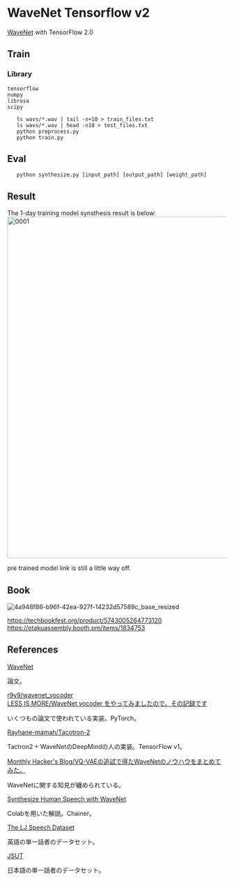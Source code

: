 # WaveNet Tensorflow v2

[WaveNet](https://arxiv.org/abs/1609.03499) with TensorFlow 2.0

## Train

### Library

```
tensorflow
numpy
librosa
scipy
```


```bash=
   ls wavs/*.wav | tail -n+10 > train_files.txt
   ls wavs/*.wav | head -n10 > test_files.txt
   python preprocess.py
   python train.py
```

## Eval

```bash=
   python synthesize.py [input_path] [output_path] [weight_path]
```

## Result

The 1-day training model synsthesis result is below:
<img width="782" alt="0001" src="https://user-images.githubusercontent.com/33972190/76222682-45758900-625e-11ea-843a-c9957e44ee57.png">

pre trained model link is still a little way off.

## Book

![4a948f86-b96f-42ea-927f-14232d57589c_base_resized](https://user-images.githubusercontent.com/33972190/76142918-7feff200-60b5-11ea-9569-0423f8bb3fe9.jpg)

https://techbookfest.org/product/5743005264773120  
https://otakuassembly.booth.pm/items/1834753

## References

[WaveNet](https://arxiv.org/abs/1609.03499)

論文。

[r9y9/wavenet_vocoder](https://github.com/r9y9/wavenet_vocoder)  
[LESS IS MORE/WaveNet vocoder をやってみましたので、その記録です](https://r9y9.github.io/blog/2018/01/28/wavenet_vocoder/)  

いくつもの論文で使われている実装。PyTorch。

[Rayhane-mamah/Tacotron-2](https://github.com/Rayhane-mamah/Tacotron-2)

Tactron2 + WaveNetのDeepMindの人の実装。TensorFlow v1。

[Monthly Hacker's Blog/VQ-VAEの追試で得たWaveNetのノウハウをまとめてみた。](https://www.monthly-hack.com/entry/2018/02/23/203208)

WaveNetに関する知見が纏められている。

[Synthesize Human Speech with WaveNet](https://chainer-colab-notebook.readthedocs.io/ja/latest/notebook/official_example/wavenet.html)

Colabを用いた解説。Chainer。

[The LJ Speech Dataset](https://keithito.com/LJ-Speech-Dataset/)

英語の単一話者のデータセット。

[JSUT](https://sites.google.com/site/shinnosuketakamichi/publication/jsut)

日本語の単一話者のデータセット。
